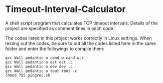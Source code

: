 # Timeout-Interval-Calculator
A shell script program that calculates TCP timeout intervals.
Details of the project are specified as comment lines in each code.

The codes listed in this project works correctly in Linux settings.
When testing out the codes, be sure to put all the codes listed here in the same folder and enter the followings to compile them:
```
gcc Wall pedantic o cand w cand w.c
gcc Wall pedantic o est est .c
gcc Wall pedantic o dev dev .c
gcc Wall pedantic o tout tout .c
chmod 755 pingrec.sh
```
